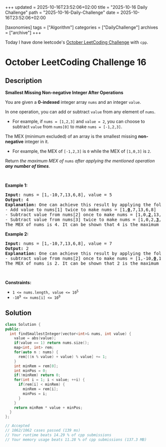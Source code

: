 +++
updated = 2025-10-16T23:52:06+02:00
title = "2025-10-16 Daily Challenge"
path = "2025-10-16-Daily-Challenge"
date = 2025-10-16T23:52:06+02:00

[taxonomies]
tags = ["Algorithm"]
categories = ["DailyChallenge"]
archives = ["archive"]
+++

Today I have done leetcode's [October LeetCoding Challenge](https://leetcode.com/problems/smallest-missing-non-negative-integer-after-operations/) with `cpp`.

<!-- more -->

# October LeetCoding Challenge 16

## Description

**Smallest Missing Non-negative Integer After Operations**

<p>You are given a <strong>0-indexed</strong> integer array <code>nums</code> and an integer <code>value</code>.</p>

<p>In one operation, you can add or subtract <code>value</code> from any element of <code>nums</code>.</p>

<ul>
	<li>For example, if <code>nums = [1,2,3]</code> and <code>value = 2</code>, you can choose to subtract <code>value</code> from <code>nums[0]</code> to make <code>nums = [-1,2,3]</code>.</li>
</ul>

<p>The MEX (minimum excluded) of an array is the smallest missing <strong>non-negative</strong> integer in it.</p>

<ul>
	<li>For example, the MEX of <code>[-1,2,3]</code> is <code>0</code> while the MEX of <code>[1,0,3]</code> is <code>2</code>.</li>
</ul>

<p>Return <em>the maximum MEX of </em><code>nums</code><em> after applying the mentioned operation <strong>any number of times</strong></em>.</p>

<p>&nbsp;</p>
<p><strong class="example">Example 1:</strong></p>

<pre><strong>Input:</strong> nums = [1,-10,7,13,6,8], value = 5
<strong>Output:</strong> 4
<strong>Explanation:</strong> One can achieve this result by applying the following operations:
- Add value to nums[1] twice to make nums = [1,<strong><u>0</u></strong>,7,13,6,8]
- Subtract value from nums[2] once to make nums = [1,0,<strong><u>2</u></strong>,13,6,8]
- Subtract value from nums[3] twice to make nums = [1,0,2,<strong><u>3</u></strong>,6,8]
The MEX of nums is 4. It can be shown that 4 is the maximum MEX we can achieve.
</pre>

<p><strong class="example">Example 2:</strong></p>

<pre><strong>Input:</strong> nums = [1,-10,7,13,6,8], value = 7
<strong>Output:</strong> 2
<strong>Explanation:</strong> One can achieve this result by applying the following operation:
- subtract value from nums[2] once to make nums = [1,-10,<u><strong>0</strong></u>,13,6,8]
The MEX of nums is 2. It can be shown that 2 is the maximum MEX we can achieve.
</pre>

<p>&nbsp;</p>
<p><strong>Constraints:</strong></p>

<ul>
	<li><code>1 &lt;= nums.length, value &lt;= 10<sup>5</sup></code></li>
	<li><code>-10<sup>9</sup> &lt;= nums[i] &lt;= 10<sup>9</sup></code></li>
</ul>


## Solution

``` cpp
class Solution {
public:
  int findSmallestInteger(vector<int>& nums, int value) {
    value = abs(value);
    if(value == 1) return nums.size();
    map<int, int> rem;
    for(auto n : nums) {
      rem[((n % value) + value) % value] += 1;
    }
    int minRem = rem[0];
    int minPos = 0;
    if(!minRem) return 0;
    for(int i = 1; i < value; ++i) {
      if(rem[i] < minRem) {
        minRem = rem[i];
        minPos = i;
      }
    }
    return minRem * value + minPos;
  }
};

// Accepted
// 1062/1062 cases passed (139 ms)
// Your runtime beats 14.29 % of cpp submissions
// Your memory usage beats 11.28 % of cpp submissions (137.3 MB)
```
